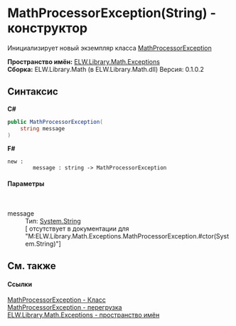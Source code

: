 # MathProcessorException(String) - конструктор
 

Инициализирует новый экземпляр класса <a href="T_ELW_Library_Math_Exceptions_MathProcessorException">MathProcessorException</a>

**Пространство имён:**&nbsp;<a href="N_ELW_Library_Math_Exceptions">ELW.Library.Math.Exceptions</a><br />**Сборка:**&nbsp;ELW.Library.Math (в ELW.Library.Math.dll) Версия: 0.1.0.2

## Синтаксис

**C#**<br />
``` C#
public MathProcessorException(
	string message
)
```

**F#**<br />
``` F#
new : 
        message : string -> MathProcessorException
```


#### Параметры
&nbsp;<dl><dt>message</dt><dd>Тип:&nbsp;<a href="http://msdn2.microsoft.com/ru-ru/library/s1wwdcbf" target="_blank">System.String</a><br />\[<param name="message"/> отсутствует в документации для "M:ELW.Library.Math.Exceptions.MathProcessorException.#ctor(System.String)"\]</dd></dl>

## См. также


#### Ссылки
<a href="T_ELW_Library_Math_Exceptions_MathProcessorException">MathProcessorException - Класс</a><br /><a href="Overload_ELW_Library_Math_Exceptions_MathProcessorException__ctor">MathProcessorException - перегрузка</a><br /><a href="N_ELW_Library_Math_Exceptions">ELW.Library.Math.Exceptions - пространство имён</a><br />